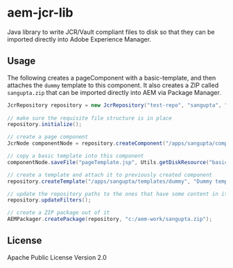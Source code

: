 # aem-jcr-lib

Java library to write JCR/Vault compliant files to disk so that they can be imported directly into Adobe Experience Manager.

## Usage

The following creates a pageComponent with a basic-template, and then attaches the `dummy` template to this component. It also creates a ZIP called
`sangupta.zip` that can be imported directly into AEM via Package Manager. 

```java
JcrRepository repository = new JcrRepository("test-repo", "sangupta", "my-packages", "c:/test");
		
// make sure the requisite file structure is in place
repository.initialize();

// create a page component		
JcrNode componentNode = repository.createComponent("/apps/sangupta/components/page/pageTemplate", "Page template", "foundation/components/page", "sangupta-components");

// copy a basic template into this component
componentNode.saveFile("pageTemplate.jsp", Utils.getDiskResource("basic-template.jsp"));

// create a template and attach it to previously created component
repository.createTemplate("/apps/sangupta/templates/dummy", "Dummy template", 10, "/apps/sangupta/components/page/pageTemplate");

// update the repository paths to the ones that have some content in it
repository.updateFilters(); 

// create a ZIP package out of it
AEMPackager.createPackage(repository, "c:/aem-work/sangupta.zip");
```

## License

Apache Public License Version 2.0

